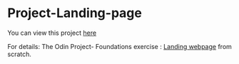 # Project-Landing-page

You can view this project [here](https://dr0n3rg.github.io/Project-Landing-page/)

For details:
The Odin Project- Foundations exercise : [Landing webpage](https://www.theodinproject.com/lessons/foundations-landing-page) from scratch. 
